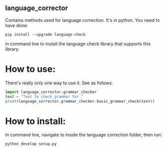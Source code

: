 ## language_corrector
Contains methods used for language correction. It's in python. You need to have done:

`pip install --upgrade language-check`

in command line to install the language check library that supports this library.

# How to use:
There's really only one way to use it. See as follows:

```python
import language_corrector.grammar_checker
text = "Text to check grammar for."
print(language_corrector.grammar_checker.basic_grammar_check(text))
```

# How to install:
In command line, navigate to inside the language correction folder, then run:

`python develop setup.py`
